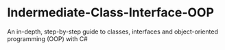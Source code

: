 # Indermediate-Class-Interface-OOP
An in-depth, step-by-step guide to classes, interfaces and object-oriented programming (OOP) with C#
